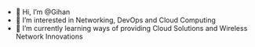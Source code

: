 - 👋 Hi, I’m @Gihan
- 👀 I’m interested in Networking, DevOps and Cloud Computing
- 🌱 I’m currently learning ways of providing Cloud Solutions and Wireless Network Innovations


<!---
kavinstyx/kavinstyx is a ✨ special ✨ repository because its `README.md` (this file) appears on your GitHub profile.
You can click the Preview link to take a look at your changes.
--->
